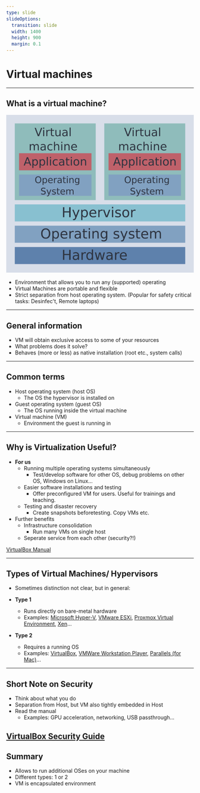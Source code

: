 ```yaml
---
type: slide
slideOptions:
  transition: slide
  width: 1400
  height: 900
  margin: 0.1
---
```


<style>
  .reveal strong {
  font-weight: bold;
    color: orange;
  }
  .reveal p {
    text-align: left;
  }
  .reveal section h1 {
    color: orange;
  }
  .reveal section h2 {
    color: orange;
  }
</style>

# Virtual machines

---

## What is a virtual machine?

![A sketch of virtual machines](figs/virtualmachine-sketch.png)

- Environment that allows you to run any (supported) operating
- Virtual Machines are portable and flexible
- Strict separation from host operating system. (Popular for safety critical tasks: Desinfec't, Remote laptops)

---

## General information

- VM will obtain exclusive access to some of your resources
- What problems does it solve?
- Behaves (more or less) as native installation (root etc., system calls)

---

## Common terms

- Host operating system (host OS)
    - The OS the hypervisor is installed on
- Guest operating system (guest OS)
    - The OS running inside the virtual machine
- Virtual machine (VM)
    - Environment the guest is running in

---

## Why is Virtualization Useful?

- **For us**
  - Running multiple operating systems simultaneously
      - Test/develop software for other OS, debug problems on other OS, Windows on Linux...
  - Easier software installations and testing
      - Offer preconfigured VM for users. Useful for trainings and teaching.
  - Testing and disaster recovery
      - Create snapshots beforetesting. Copy VMs etc.
- Further benefits
  - Infrastructure consolidation
      - Run many VMs on single host
  - Seperate service from each other (security?!)

[VirtualBox Manual](https://www.virtualbox.org/manual/ch01.html)

---

## Types of Virtual Machines/ Hypervisors

- Sometimes distinction not clear, but in general:

- **Type 1**
  - Runs directly on bare-metal hardware
  - Examples: [Microsoft Hyper-V](https://docs.microsoft.com/en-us/virtualization/hyper-v-on-windows/about/), [VMware ESXi](https://www.vmware.com/products/esxi-and-esx.html), [Proxmox Virtual Environment](https://www.proxmox.com/en/proxmox-ve), [Xen](https://xenproject.org/)...
- **Type 2**
  - Requires a running OS
  - Examples: [VirtualBox](https://www.virtualbox.org/), [VMWare Workstation Player](https://www.vmware.com/products/workstation-player.html), [Parallels (for Mac)](https://www.parallels.com/eu/products/desktop/)...

---

## Short Note on Security

- Think about what you do
- Separation from Host, but VM also tightly embedded in Host
- Read the manual
  - Examples: GPU acceleration, networking, USB passthrough...

[VirtualBox Security Guide](https://www.virtualbox.org/manual/ch13.html)
---

## Summary

- Allows to run additional OSes on your machine
- Different types: 1 or 2
- VM is encapsulated environment